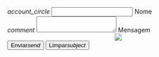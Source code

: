 <form action="https://docs.google.com/forms/d/e/1FAIpQLSem00K5ihqoUuMr53pOnxZCFxrhqC87LaxkHI4DxyAFkNh0fg/formResponse" method="post">
    <div class="input-field col s12">
        <i class="material-icons prefix">account_circle</i>
        <input id="icon_prefix" type="text" class="validate" name="entry.460529804" required>
        <label for="icon_prefix">Nome</label>
    </div>
    <div class="input-field col s12">
        <i class="material-icons prefix">comment</i>
        <textarea id="textarea1" class="materialize-textarea" name="entry.1651581134" required></textarea>
        <label for="textarea1">Mensagem</label>
        </div>
        <center><a target="_blank"><img class="" src="{{site.baseurl}}/assets/res/user.png"></a></center>
               <div class="row center">
        <button class="btn waves-effect waves-light" type="submit" name="submit">Enviar<i class="material-icons right">send</i></button>
        <button class="btn waves-effect waves-light" type="reset" name="reset">Limpar<i class="material-icons right">subject</i></button>
    </div>
</form>
<!--
-->